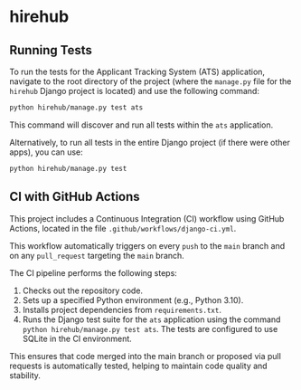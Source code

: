 # hirehub

## Running Tests

To run the tests for the Applicant Tracking System (ATS) application, navigate to the root directory of the project (where the `manage.py` file for the `hirehub` Django project is located) and use the following command:

```bash
python hirehub/manage.py test ats
```

This command will discover and run all tests within the `ats` application.

Alternatively, to run all tests in the entire Django project (if there were other apps), you can use:

```bash
python hirehub/manage.py test
```

## CI with GitHub Actions

This project includes a Continuous Integration (CI) workflow using GitHub Actions, located in the file `.github/workflows/django-ci.yml`.

This workflow automatically triggers on every `push` to the `main` branch and on any `pull_request` targeting the `main` branch.

The CI pipeline performs the following steps:
1.  Checks out the repository code.
2.  Sets up a specified Python environment (e.g., Python 3.10).
3.  Installs project dependencies from `requirements.txt`.
4.  Runs the Django test suite for the `ats` application using the command `python hirehub/manage.py test ats`. The tests are configured to use SQLite in the CI environment.

This ensures that code merged into the main branch or proposed via pull requests is automatically tested, helping to maintain code quality and stability.
</tbody>

